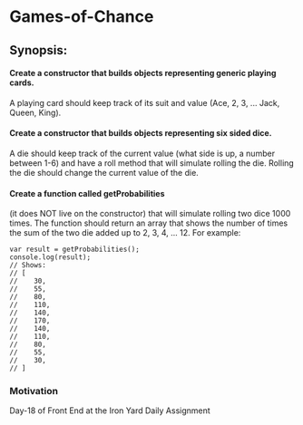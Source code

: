 # Games-of-Chance

## Synopsis:

#### Create a constructor that builds objects representing generic playing cards.
A playing card should keep track of its suit and value (Ace, 2, 3, ... Jack, Queen, King).

#### Create a constructor that builds objects representing six sided dice.
A die should keep track of the current value (what side is up, a number between 1-6)
and have a roll method that will simulate rolling the die.
Rolling the die should change the current value of the die.

#### Create a function called getProbabilities 
(it does NOT live on the constructor) that will simulate rolling two dice 1000 times. 
The function should return an array that shows the number of times the sum of the two die added up to
2, 3, 4, ... 12. For example:

```
var result = getProbabilities();
console.log(result);
// Shows:
// [
//    30,
//    55,
//    80,
//    110,
//    140,
//    170,
//    140,
//    110,
//    80,
//    55,
//    30,
// ]
```
### Motivation 
Day-18 of Front End at the Iron Yard
Daily Assignment

